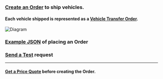 ### [Create an Order](https://runbuggy.docs.stoplight.io/reference/orders/orders/createorderusingpost) to ship vehicles.
#### Each vehicle shipped is represented as a [Vehicle Transfer Order](https://runbuggy.docs.stoplight.io/reference/orders/vehicle-transfer-orders/getvehicletransferorderusingget).

![Diagram](https://api-documentation-assets.s3-us-west-2.amazonaws.com/Shipper+API_+Basic+Process.png)

### [Example JSON](https://runbuggy.docs.stoplight.io/reference/orders/orders/createorderusingpost) of placing an Order
### [Send a Test](https://runbuggy.docs.stoplight.io/reference/orders/orders/createorderusingpost#send-a-test-request) request

---
#### [Get a Price Quote](https://runbuggy.docs.stoplight.io/reference/orders/orders/quoteorderusingpost) before creating the Order.